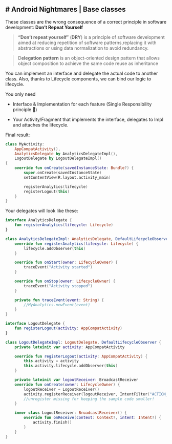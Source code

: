 ## # Android Nightmares | Base classes

These classes are the wrong consequence of a correct principle in software development: **Don’t Repeat Yourself**

> **“Don’t repeat yourself**” (**DRY**) is a principle of software development aimed at reducing repetition of software patterns,replacing it with abstractions or using data normalization to avoid redundancy.

> D**elegation pattern** is an object-oriented design pattern that allows object composition to achieve the same code reuse as inheritance

You can implement an interface and delegate the actual code to another class. Also, thanks to Lifecycle components, we can bind our logic to lifecycle.

You only need

- Interface & Implementation for each feature (Single Responsibility principle 💓)

- Your Activity/Fragment that implements the interface, delegates to Impl and attaches the lifecycle.

Final result:

```kotlin
class MyActivity:
    AppCompatActivity(),
    AnalyticsDelegate by AnalyticsDelegateImpl(),
    LogoutDelegate by LogoutDelegateImpl()
{
    override fun onCreate(savedInstanceState: Bundle?) {
        super.onCreate(savedInstanceState)
        setContentView(R.layout.activity_main)

        registerAnalytics(lifecycle)
        registerLogout(this)
    }
}
```

Your delegates will look like these:

```kotlin
interface AnalyticsDelegate {
    fun registerAnalytics(lifecycle: Lifecycle)
}

class AnalyticsDelegateImpl: AnalyticsDelegate, DefaultLifecycleObserver {
    override fun registerAnalytics(lifecycle: Lifecycle) {
        lifecycle.addObserver(this)
    }

    override fun onStart(owner: LifecycleOwner) {
        traceEvent("Activity started")
    }

    override fun onStop(owner: LifecycleOwner) {
        traceEvent("Activity stopped")
    }

    private fun traceEvent(event: String) {
        //MyAnalytics.newEvent(event)
    }
}
```

```kotlin
interface LogoutDelegate {
    fun registerLogout(activity: AppCompatActivity)
}

class LogoutDelegateImpl: LogoutDelegate, DefaultLifecycleObserver {
    private lateinit var activity: AppCompatActivity

    override fun registerLogout(activity: AppCompatActivity) {
        this.activity = activity
        this.activity.lifecycle.addObserver(this)
    }

    private lateinit var logoutReceiver: BroadcastReceiver
    override fun onCreate(owner: LifecycleOwner) {
        logoutReceiver = LogoutReceiver()
        activity.registerReceiver(logoutReceiver, IntentFilter("ACTION_LOGOUT"))
        //unregister missing for keeping the sample code smaller!
    }

    inner class LogoutReceiver: BroadcastReceiver() {
        override fun onReceive(context: Context?, intent: Intent?) {
            activity.finish()
        }
    }
}
```
